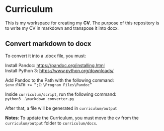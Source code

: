 # Curriculum

This is my workspace for creating my **CV**. The purpose of this repository is to write my CV in markdown and transpose it into docx.

## Convert markdown to docx

To convert it into a .docx file, you must: 

Install Pandoc: <https://pandoc.org/installing.html>  
Install Python 3: <https://www.python.org/downloads/>

Add Pandoc to the Path with the following command:  
`$env:PATH += ”;C:\Program Files\Pandoc”`
  
Inside `curriculum/script`, run the following command:  
`python3 .\markdown_converter.py`

After that, a file will be generated in `curriculum/output`

**Notes**: To update the Curriculum, you must move the cv from the `curriculum/output` folder to `curriculum/docs`.
